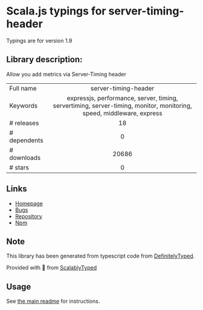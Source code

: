 
# Scala.js typings for server-timing-header

Typings are for version 1.9

## Library description:
Allow you add metrics via Server-Timing header

|                    |                 |
| ------------------ | :-------------: |
| Full name          | server-timing-header |
| Keywords           | expressjs, performance, server, timing, servertiming, server-timing, monitor, monitoring, speed, middleware, express |
| # releases         | 18 |
| # dependents       | 0 |
| # downloads        | 20686 |
| # stars            | 0 |

## Links
- [Homepage](https://github.com/SilentImp/express-middleware-headers-server-timing#readme)
- [Bugs](https://github.com/SilentImp/express-middleware-headers-server-timing/issues)
- [Repository](https://github.com/SilentImp/express-middleware-headers-server-timing)
- [Npm](https://www.npmjs.com/package/server-timing-header)
    


## Note
This library has been generated from typescript code from [DefinitelyTyped](https://definitelytyped.org).

Provided with :purple_heart: from [ScalablyTyped](https://github.com/oyvindberg/ScalablyTyped)

## Usage
See [the main readme](../../readme.md) for instructions.


